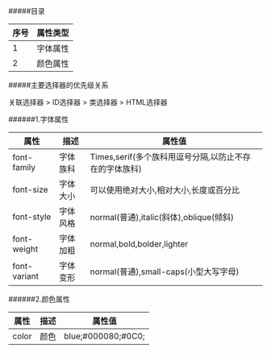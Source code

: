 #####目录

|序号|属性类型|
|----|--------|
| 1  |字体属性|
| 2  |颜色属性|

#####主要选择器的优先级关系

关联选择器 > ID选择器 > 类选择器 > HTML选择器

######1.字体属性

|属性|描述|属性值|
|----|----|------|
|font-family|字体族科|Times,serif(多个族科用逗号分隔,以防止不存在的字体族科)|
|font-size  |字体大小|可以使用绝对大小,相对大小,长度或百分比|
|font-style |字体风格|normal(普通),italic(斜体),oblique(倾斜)|
|font-weight|字体加粗|normal,bold,bolder,lighter|
|font-variant|字体变形|normal(普通),small-caps(小型大写字母)|

######2.颜色属性

|属性|描述|属性值|
|----|----|------|
|color|颜色|blue;#000080;#0C0;|


